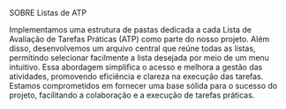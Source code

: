 SOBRE Listas de ATP

Implementamos uma estrutura de pastas dedicada a cada Lista de Avaliação de Tarefas Práticas (ATP) como parte do nosso projeto. Além disso, desenvolvemos um arquivo central que reúne todas as listas, permitindo selecionar facilmente a lista desejada por meio de um menu intuitivo. Essa abordagem simplifica o acesso e melhora a gestão das atividades, promovendo eficiência e clareza na execução das tarefas. Estamos comprometidos em fornecer uma base sólida para o sucesso do projeto, facilitando a colaboração e a execução de tarefas práticas.
